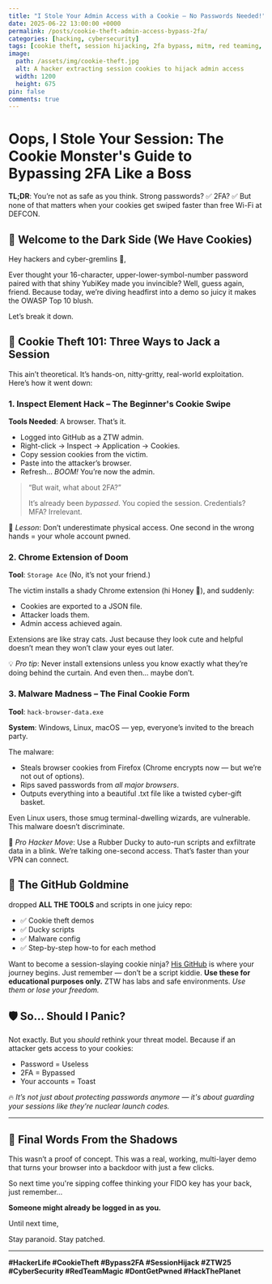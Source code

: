 ```yaml
---
title: "I Stole Your Admin Access with a Cookie – No Passwords Needed!"
date: 2025-06-22 13:00:00 +0000
permalink: /posts/cookie-theft-admin-access-bypass-2fa/
categories: [hacking, cybersecurity]
tags: [cookie theft, session hijacking, 2fa bypass, mitm, red teaming, web security]
image:
  path: /assets/img/cookie-theft.jpg
  alt: A hacker extracting session cookies to hijack admin access
  width: 1200
  height: 675
pin: false
comments: true
---
```


# Oops, I Stole Your Session: The Cookie Monster's Guide to Bypassing 2FA Like a Boss

**TL;DR**: You’re not as safe as you think. Strong passwords? ✅ 2FA? ✅ But none of that matters when your cookies get swiped faster than free Wi-Fi at DEFCON.

## 🍪 Welcome to the Dark Side (We Have Cookies)

Hey hackers and cyber-gremlins 👾,

Ever thought your 16-character, upper-lower-symbol-number password paired with that shiny YubiKey made you invincible? Well, guess again, friend. Because today, we’re diving headfirst into a demo so juicy it makes the OWASP Top 10 blush.

Let’s break it down.

## 🍴 Cookie Theft 101: Three Ways to Jack a Session

This ain’t theoretical. It’s hands-on, nitty-gritty, real-world exploitation. Here’s how it went down:

### **1. Inspect Element Hack – The Beginner's Cookie Swipe**

**Tools Needed**: A browser. That’s it.

- Logged into GitHub as a ZTW admin.
- Right-click → Inspect → Application → Cookies.
- Copy session cookies from the victim.
- Paste into the attacker’s browser.
- Refresh… *BOOM!* You’re now the admin.

> “But wait, what about 2FA?”
> 
> 
> It’s already been *bypassed*. You copied the session. Credentials? MFA? Irrelevant.
> 

🎯 *Lesson*: Don’t underestimate physical access. One second in the wrong hands = your whole account pwned.

### **2. Chrome Extension of Doom**

**Tool**: `Storage Ace` (No, it’s not your friend.)

The victim installs a shady Chrome extension (hi Honey 🍯), and suddenly:

- Cookies are exported to a JSON file.
- Attacker loads them.
- Admin access achieved again.

Extensions are like stray cats. Just because they look cute and helpful doesn’t mean they won’t claw your eyes out later.

💡 *Pro tip*: Never install extensions unless you know exactly what they’re doing behind the curtain. And even then… maybe don’t.

### **3. Malware Madness – The Final Cookie Form**

**Tool**: `hack-browser-data.exe`

**System**: Windows, Linux, macOS — yep, everyone’s invited to the breach party.

The malware:

- Steals browser cookies from Firefox (Chrome encrypts now — but we’re not out of options).
- Rips saved passwords from *all major browsers*.
- Outputs everything into a beautiful .txt file like a twisted cyber-gift basket.

Even Linux users, those smug terminal-dwelling wizards, are vulnerable. This malware doesn’t discriminate.

🎯 *Pro Hacker Move*: Use a Rubber Ducky to auto-run scripts and exfiltrate data in a blink. We’re talking one-second access. That’s faster than your VPN can connect.

## 🎁 The GitHub Goldmine

dropped **ALL THE TOOLS** and scripts in one juicy repo:

- ✅ Cookie theft demos
- ✅ Ducky scripts
- ✅ Malware config
- ✅ Step-by-step how-to for each method

Want to become a session-slaying cookie ninja? [His GitHub](https://github.com/ZTW-Labs) is where your journey begins. Just remember — don’t be a script kiddie. **Use these for educational purposes only.** ZTW has labs and safe environments. *Use them or lose your freedom.*

## 🛡️ So… Should I Panic?

Not exactly. But you *should* rethink your threat model. Because if an attacker gets access to your cookies:

- Password = Useless
- 2FA = Bypassed
- Your accounts = Toast

🔥 *It’s not just about protecting passwords anymore — it's about guarding your sessions like they're nuclear launch codes.*

---

## 📣 Final Words From the Shadows

This wasn’t a proof of concept. This was a real, working, multi-layer demo that turns your browser into a backdoor with just a few clicks.

So next time you're sipping coffee thinking your FIDO key has your back, just remember…

**Someone might already be logged in as you.**

Until next time,

Stay paranoid. Stay patched.

---

**#HackerLife #CookieTheft #Bypass2FA #SessionHijack #ZTW25 #CyberSecurity #RedTeamMagic #DontGetPwned #HackThePlanet**
